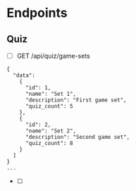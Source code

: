 # Endpoints
## Quiz
 - [ ] GET /api/quiz/game-sets
```
{
  "data":
    {
      "id": 1,
      "name": "Set 1",
      "description": "First game set",
      "quiz_count": 5
    },
    {
      "id": 2,
      "name": "Set 2",
      "description": "Second game set",
      "quiz_count": 8
    }
  ]
}
...
```


 - [ ] 